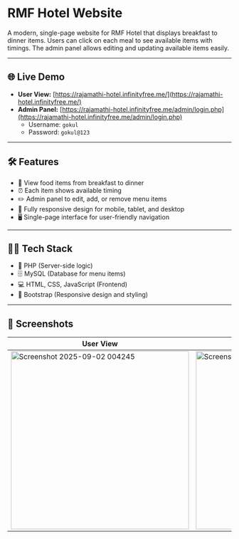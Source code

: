 # RMF Hotel Website

A modern, single-page website for RMF Hotel that displays breakfast to dinner items. Users can click on each meal to see available items with timings. The admin panel allows editing and updating available items easily.

---

## 🌐 Live Demo

- **User View:** [https://rajamathi-hotel.infinityfree.me/](https://rajamathi-hotel.infinityfree.me/)  
- **Admin Panel:** [https://rajamathi-hotel.infinityfree.me/admin/login.php](https://rajamathi-hotel.infinityfree.me/admin/login.php)  
  - Username: `gokul`  
  - Password: `gokul@123`  

---

## 🛠️ Features

- 🍳 View food items from breakfast to dinner  
- ⏰ Each item shows available timing  
- ✏️ Admin panel to edit, add, or remove menu items  
- 📱 Fully responsive design for mobile, tablet, and desktop  
- 🖥️ Single-page interface for user-friendly navigation  

---

## 🧑‍💻 Tech Stack

- 🐘 PHP (Server-side logic)  
- 🗄️ MySQL (Database for menu items)  
- 💻 HTML, CSS, JavaScript (Frontend)  
- 🎨 Bootstrap (Responsive design and styling)  

---

## 📸 Screenshots
| User View                                                                                                                | Admin View                                                                                                                |
| ------------------------------------------------------------------------------------------------------------------------ | ------------------------------------------------------------------------------------------------------------------------ |
|<img width="400" height="400" alt="Screenshot 2025-09-02 004245" src="https://github.com/user-attachments/assets/b3f1af60-107c-4393-85b4-38c2aac31e82" /> | <img width="400" height="400" alt="Screenshot 2025-09-02 004307" src="https://github.com/user-attachments/assets/b5cc00ae-43b0-4560-928b-6558b516cc7b" />
